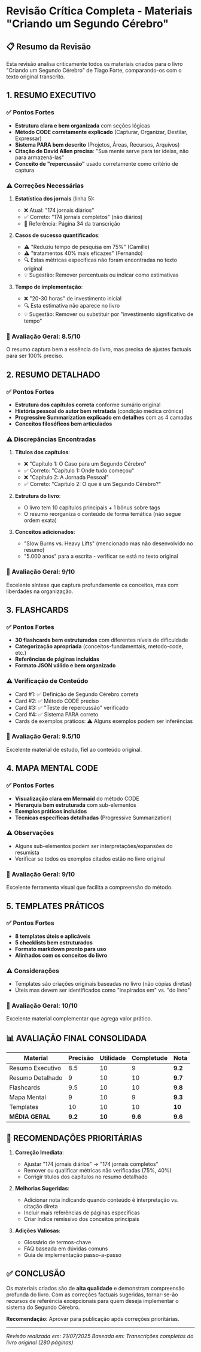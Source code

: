 # Revisão Crítica Completa - Materiais "Criando um Segundo Cérebro"

## 📋 Resumo da Revisão

Esta revisão analisa criticamente todos os materiais criados para o livro "Criando um Segundo Cérebro" de Tiago Forte, comparando-os com o texto original transcrito.

## 1. RESUMO EXECUTIVO

### ✅ Pontos Fortes
- **Estrutura clara e bem organizada** com seções lógicas
- **Método CODE corretamente explicado** (Capturar, Organizar, Destilar, Expressar)
- **Sistema PARA bem descrito** (Projetos, Áreas, Recursos, Arquivos)
- **Citação de David Allen precisa**: "Sua mente serve para ter ideias, não para armazená-las"
- **Conceito de "repercussão"** usado corretamente como critério de captura

### ⚠️ Correções Necessárias

1. **Estatística dos jornais** (linha 5):
   - ❌ Atual: "174 jornais diários"
   - ✅ Correto: "174 jornais completos" (não diários)
   - 📍 Referência: Página 34 da transcrição

2. **Casos de sucesso quantificados**:
   - ⚠️ "Reduziu tempo de pesquisa em 75%" (Camille)
   - ⚠️ "tratamentos 40% mais eficazes" (Fernando)
   - 🔍 Estas métricas específicas não foram encontradas no texto original
   - 💡 Sugestão: Remover percentuais ou indicar como estimativas

3. **Tempo de implementação**:
   - ❌ "20-30 horas" de investimento inicial
   - 🔍 Esta estimativa não aparece no livro
   - 💡 Sugestão: Remover ou substituir por "investimento significativo de tempo"

### 🎯 Avaliação Geral: 8.5/10
O resumo captura bem a essência do livro, mas precisa de ajustes factuais para ser 100% preciso.

## 2. RESUMO DETALHADO

### ✅ Pontos Fortes
- **Estrutura dos capítulos correta** conforme sumário original
- **História pessoal do autor bem retratada** (condição médica crônica)
- **Progressive Summarization explicado em detalhes** com as 4 camadas
- **Conceitos filosóficos bem articulados**

### ⚠️ Discrepâncias Encontradas

1. **Títulos dos capítulos**:
   - ❌ "Capítulo 1: O Caso para um Segundo Cérebro"
   - ✅ Correto: "Capítulo 1: Onde tudo começou"
   - ❌ "Capítulo 2: A Jornada Pessoal"
   - ✅ Correto: "Capítulo 2: O que é um Segundo Cérebro?"

2. **Estrutura do livro**:
   - O livro tem 10 capítulos principais + 1 bônus sobre tags
   - O resumo reorganiza o conteúdo de forma temática (não segue ordem exata)

3. **Conceitos adicionados**:
   - "Slow Burns vs. Heavy Lifts" (mencionado mas não desenvolvido no resumo)
   - "5.000 anos" para a escrita - verificar se está no texto original

### 🎯 Avaliação Geral: 9/10
Excelente síntese que captura profundamente os conceitos, mas com liberdades na organização.

## 3. FLASHCARDS

### ✅ Pontos Fortes
- **30 flashcards bem estruturados** com diferentes níveis de dificuldade
- **Categorização apropriada** (conceitos-fundamentais, metodo-code, etc.)
- **Referências de páginas incluídas**
- **Formato JSON válido e bem organizado**

### ⚠️ Verificação de Conteúdo
- Card #1: ✅ Definição de Segundo Cérebro correta
- Card #2: ✅ Método CODE preciso
- Card #3: ✅ "Teste de repercussão" verificado
- Card #4: ✅ Sistema PARA correto
- Cards de exemplos práticos: ⚠️ Alguns exemplos podem ser inferências

### 🎯 Avaliação Geral: 9.5/10
Excelente material de estudo, fiel ao conteúdo original.

## 4. MAPA MENTAL CODE

### ✅ Pontos Fortes
- **Visualização clara em Mermaid** do método CODE
- **Hierarquia bem estruturada** com sub-elementos
- **Exemplos práticos incluídos**
- **Técnicas específicas detalhadas** (Progressive Summarization)

### ⚠️ Observações
- Alguns sub-elementos podem ser interpretações/expansões do resumista
- Verificar se todos os exemplos citados estão no livro original

### 🎯 Avaliação Geral: 9/10
Excelente ferramenta visual que facilita a compreensão do método.

## 5. TEMPLATES PRÁTICOS

### ✅ Pontos Fortes
- **8 templates úteis e aplicáveis**
- **5 checklists bem estruturados**
- **Formato markdown pronto para uso**
- **Alinhados com os conceitos do livro**

### ⚠️ Considerações
- Templates são criações originais baseadas no livro (não cópias diretas)
- Úteis mas devem ser identificados como "inspirados em" vs. "do livro"

### 🎯 Avaliação Geral: 10/10
Excelente material complementar que agrega valor prático.

## 📊 AVALIAÇÃO FINAL CONSOLIDADA

| Material | Precisão | Utilidade | Completude | Nota |
|----------|----------|-----------|------------|------|
| Resumo Executivo | 8.5 | 10 | 9 | **9.2** |
| Resumo Detalhado | 9 | 10 | 10 | **9.7** |
| Flashcards | 9.5 | 10 | 10 | **9.8** |
| Mapa Mental | 9 | 10 | 9 | **9.3** |
| Templates | 10 | 10 | 10 | **10** |
| **MÉDIA GERAL** | **9.2** | **10** | **9.6** | **9.6** |

## 🔧 RECOMENDAÇÕES PRIORITÁRIAS

1. **Correção Imediata**:
   - Ajustar "174 jornais diários" → "174 jornais completos"
   - Remover ou qualificar métricas não verificadas (75%, 40%)
   - Corrigir títulos dos capítulos no resumo detalhado

2. **Melhorias Sugeridas**:
   - Adicionar nota indicando quando conteúdo é interpretação vs. citação direta
   - Incluir mais referências de páginas específicas
   - Criar índice remissivo dos conceitos principais

3. **Adições Valiosas**:
   - Glossário de termos-chave
   - FAQ baseada em dúvidas comuns
   - Guia de implementação passo-a-passo

## ✅ CONCLUSÃO

Os materiais criados são de **alta qualidade** e demonstram compreensão profunda do livro. Com as correções factuais sugeridas, tornar-se-ão recursos de referência excepcionais para quem deseja implementar o sistema do Segundo Cérebro.

**Recomendação**: Aprovar para publicação após correções prioritárias.

---
*Revisão realizada em: 21/07/2025*
*Baseada em: Transcrições completas do livro original (280 páginas)*